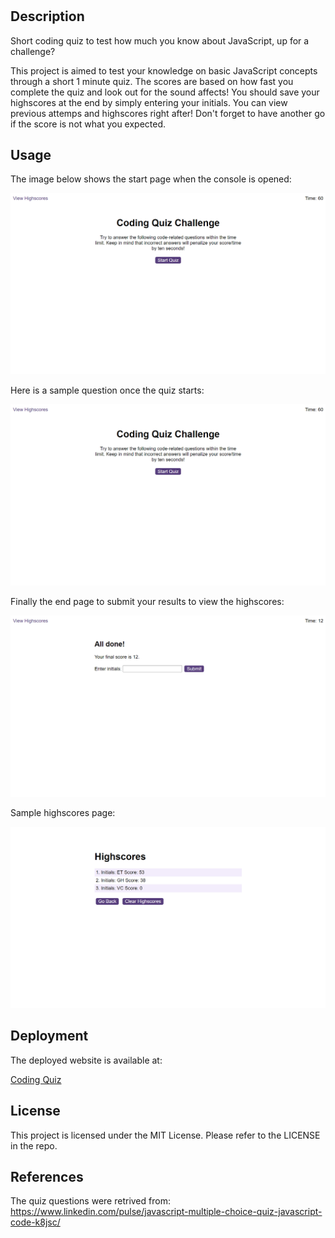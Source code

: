 # <coding-quiz>

## Description
Short coding quiz to test how much you know about JavaScript, up for a challenge?

This project is aimed to test your knowledge on  basic JavaScript concepts through a short 1 minute quiz. The scores are based on how fast you complete the quiz and look out for the sound affects! You should save your highscores at the end by simply entering your initials. You can view previous attemps and highscores right after! Don't forget to have another go if the score is not what you expected.

## Usage

The image below shows the start page when the console is opened:

![Start Page](/assets/images/start.png)

Here is a sample question once the quiz starts:

![Sample Question](/assets/images/start.png)

Finally the end page to submit your results to view the highscores:

![End of Quiz](/assets/images/endpage.png)

Sample highscores page:

![Highscores](/assets/images/highscores.png)


## Deployment
The deployed website is available at:

[Coding Quiz](https://cemileblks.github.io/coding-quiz/)

## License

This project is licensed under the MIT License. Please refer to the LICENSE in the repo.

## References

The quiz questions were retrived from: https://www.linkedin.com/pulse/javascript-multiple-choice-quiz-javascript-code-k8jsc/